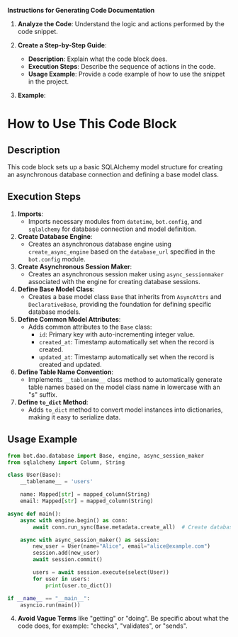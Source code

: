 **Instructions for Generating Code Documentation**

1. **Analyze the Code**: Understand the logic and actions performed by the code snippet.

2. **Create a Step-by-Step Guide**:
    - **Description**: Explain what the code block does.
    - **Execution Steps**: Describe the sequence of actions in the code.
    - **Usage Example**: Provide a code example of how to use the snippet in the project.

3. **Example**:

How to Use This Code Block
=========================================================================================

Description
-------------------------
This code block sets up a basic SQLAlchemy model structure for creating an asynchronous database connection and defining a base model class.

Execution Steps
-------------------------
1. **Imports**:
    - Imports necessary modules from `datetime`, `bot.config`, and `sqlalchemy` for database connection and model definition.
2. **Create Database Engine**:
    - Creates an asynchronous database engine using `create_async_engine` based on the `database_url` specified in the `bot.config` module.
3. **Create Asynchronous Session Maker**:
    - Creates an asynchronous session maker using `async_sessionmaker` associated with the engine for creating database sessions.
4. **Define Base Model Class**:
    - Creates a base model class `Base` that inherits from `AsyncAttrs` and `DeclarativeBase`, providing the foundation for defining specific database models.
5. **Define Common Model Attributes**:
    - Adds common attributes to the `Base` class:
        - `id`: Primary key with auto-incrementing integer value.
        - `created_at`: Timestamp automatically set when the record is created.
        - `updated_at`: Timestamp automatically set when the record is created and updated.
6. **Define Table Name Convention**:
    - Implements `__tablename__` class method to automatically generate table names based on the model class name in lowercase with an "s" suffix.
7. **Define `to_dict` Method**:
    - Adds `to_dict` method to convert model instances into dictionaries, making it easy to serialize data.

Usage Example
-------------------------

```python
from bot.dao.database import Base, engine, async_session_maker
from sqlalchemy import Column, String

class User(Base):
    __tablename__ = 'users'

    name: Mapped[str] = mapped_column(String)
    email: Mapped[str] = mapped_column(String)

async def main():
    async with engine.begin() as conn:
        await conn.run_sync(Base.metadata.create_all)  # Create database tables

    async with async_session_maker() as session:
        new_user = User(name="Alice", email="alice@example.com")
        session.add(new_user)
        await session.commit()

        users = await session.execute(select(User))
        for user in users:
            print(user.to_dict())

if __name__ == "__main__":
    asyncio.run(main())
```

4. **Avoid Vague Terms** like "getting" or "doing". Be specific about what the code does, for example: "checks", "validates", or "sends".